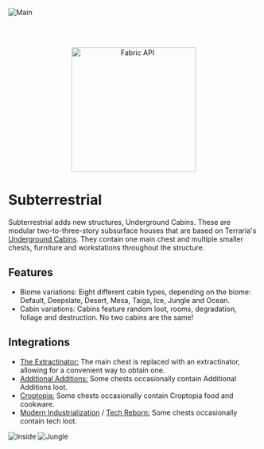 ![Main](https://i.imgur.com/z1b8bm8.jpg)

<br/><br/>

<a href="https://modrinth.com/mod/fabric-api">
    <p align="center">
        <img src="https://i.imgur.com/Ol1Tcf8.png" alt="Fabric API" width="250"/> 
    </p>
</a>

# Subterrestrial

Subterrestrial adds new structures, Underground Cabins. These are modular two-to-three-story subsurface houses that are
based on Terraria's [Underground Cabins](https://terraria.fandom.com/wiki/Underground_Cabin). They contain one main
chest and multiple smaller chests, furniture and workstations throughout the structure.

## Features

- Biome variations: Eight different cabin types, depending on the biome: Default, Deepslate, Desert, Mesa, Taiga, Ice,
  Jungle and Ocean.
- Cabin variations: Cabins feature random loot, rooms, degradation, foliage and destruction. No two cabins are the same!

## Integrations

- [The Extractinator:](https://modrinth.com/mod/the-extractinator) The main chest is replaced with an extractinator,
  allowing for a convenient way to obtain one.
- [Additional Additions:](https://modrinth.com/mod/addadd) Some chests occasionally contain Additional Additions loot.
- [Croptopia:](https://www.curseforge.com/minecraft/mc-mods/croptopia-fabric) Some chests occasionally contain Croptopia
  food and cookware.
- [Modern Industrialization](https://modrinth.com/mod/modern-industrialization)
  / [Tech Reborn:](https://www.curseforge.com/minecraft/mc-mods/techreborn) Some chests occasionally contain tech loot.

![Inside](https://i.imgur.com/Cx8A8iL.jpg)
![Jungle](https://i.imgur.com/dMJ442M.jpg)